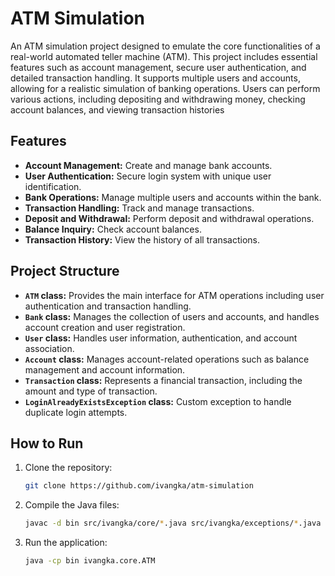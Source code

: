 # ATM Simulation

An ATM simulation project designed to emulate the core functionalities of a real-world automated teller machine (ATM). This project includes essential features such as account management, secure user authentication, and detailed transaction handling. It supports multiple users and accounts, allowing for a realistic simulation of banking operations. Users can perform various actions, including depositing and withdrawing money, checking account balances, and viewing transaction histories


## Features

- **Account Management:** Create and manage bank accounts.
- **User Authentication:** Secure login system with unique user identification.
- **Bank Operations:** Manage multiple users and accounts within the bank.
- **Transaction Handling:** Track and manage transactions.
- **Deposit and Withdrawal:** Perform deposit and withdrawal operations.
- **Balance Inquiry:** Check account balances.
- **Transaction History:** View the history of all transactions.

## Project Structure

- **`ATM` class:** Provides the main interface for ATM operations including user authentication and transaction handling.
- **`Bank` class:** Manages the collection of users and accounts, and handles account creation and user registration.
- **`User` class:** Handles user information, authentication, and account association.
- **`Account` class:** Manages account-related operations such as balance management and account information.
- **`Transaction` class:** Represents a financial transaction, including the amount and type of transaction.
- **`LoginAlreadyExistsException` class:** Custom exception to handle duplicate login attempts.

## How to Run

1. Clone the repository:
    ```bash
    git clone https://github.com/ivangka/atm-simulation
    ```
2. Compile the Java files:
    ```bash
    javac -d bin src/ivangka/core/*.java src/ivangka/exceptions/*.java
    ```
3. Run the application:
    ```bash
    java -cp bin ivangka.core.ATM
    ```
